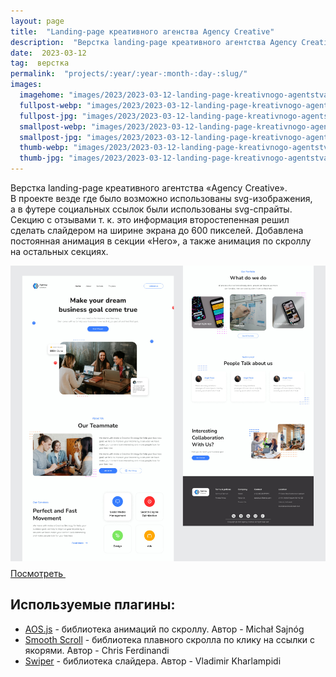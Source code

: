 ```yaml
---
layout: page
title:  "Landing-page креативного агенства Agency Creative"
description:  "Верстка landing-page креативного агентства Agency Creative"
date:  2023-03-12
tag:  верстка
permalink:  "projects/:year/:year-:month-:day-:slug/"
images:
  imagehome: "images/2023/2023-03-12-landing-page-kreativnogo-agentstva-agency-creative/1.jpg" #968x544
  fullpost-webp: "images/2023/2023-03-12-landing-page-kreativnogo-agentstva-agency-creative/1.webp" #968x544
  fullpost-jpg: "images/2023/2023-03-12-landing-page-kreativnogo-agentstva-agency-creative/1.jpg" #968x544
  smallpost-webp: "images/2023/2023-03-12-landing-page-kreativnogo-agentstva-agency-creative/small-post.webp" #436x244
  smallpost-jpg: "images/2023/2023-03-12-landing-page-kreativnogo-agentstva-agency-creative/small-post.jpg" #436x244
  thumb-webp: "images/2023/2023-03-12-landing-page-kreativnogo-agentstva-agency-creative/thumb-post.webp" #248x140
  thumb-jpg: "images/2023/2023-03-12-landing-page-kreativnogo-agentstva-agency-creative/thumb-post.jpg" #248x140
---
```


<p>Верстка <nobr>landing-page</nobr> креативного агентства &laquo;Agency Creative&raquo;. В&nbsp;проекте везде где было возможно использованы <nobr>svg-изображения</nobr>, а&nbsp;в&nbsp;футере социальных ссылок были использованы <nobr>svg-спрайты</nobr>. Секцию с&nbsp;отзывами <nobr>т. к.</nobr> это информация второстепенная решил сделать слайдером на&nbsp;ширине экрана до&nbsp;600 пикселей. Добавлена постоянная анимация в&nbsp;секции &laquo;Hero&raquo;, а&nbsp;также анимация по&nbsp;скроллу на&nbsp;остальных секциях.</p>

<img src="images/2023/2023-03-12-landing-page-kreativnogo-agentstva-agency-creative/agency-creative-preview.jpg">

<div class="full-article__button">
  <a class="button" rel="nofollow noreferrer noopener" target="_blank" href="https://lorsalio7.github.io/agency-creative/dist">Посмотреть
    <svg class="button__icon button__icon--right" width="22" height="22">
      <use xlink:href="img/sprite.svg#new-tab-ic"></use>
    </svg>
  </a>
</div>

<h2>Используемые плагины:</h2>

<ul>
  <li><a href="https://michalsnik.github.io/aos/" rel="nofollow">AOS.js</a> - библиотека анимаций по скроллу. Автор - Michał Sajnóg</li>
  <li><a href="https://github.com/cferdinandi/smooth-scroll" rel="nofollow">Smooth Scroll</a> - библиотека плавного скролла по клику на ссылки с якорями. Автор - Chris Ferdinandi</li>
  <li><a href="https://swiperjs.com/" rel="nofollow">Swiper</a> - библиотека слайдера. Автор - Vladimir Kharlampidi</li>
</ul>